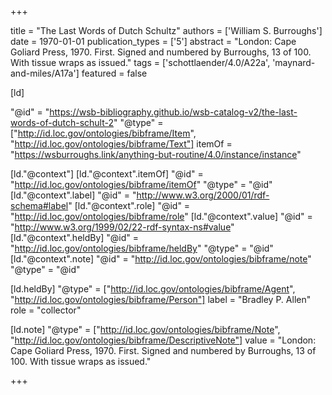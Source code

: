 +++

title = "The Last Words of Dutch Schultz"
authors = ['William S. Burroughs']
date = 1970-01-01
publication_types = ['5']
abstract = "London: Cape Goliard Press, 1970. First. Signed and numbered by Burroughs, 13 of 100. With tissue wraps as issued."
tags = ['schottlaender/4.0/A22a', 'maynard-and-miles/A17a']
featured = false

[ld]

"@id" = "https://wsb-bibliography.github.io/wsb-catalog-v2/the-last-words-of-dutch-schult-2"
"@type" = ["http://id.loc.gov/ontologies/bibframe/Item", "http://id.loc.gov/ontologies/bibframe/Text"]
itemOf = "https://wsburroughs.link/anything-but-routine/4.0/instance/instance"

[ld."@context"]
    [ld."@context".itemOf]
    "@id" = "http://id.loc.gov/ontologies/bibframe/itemOf"
    "@type" = "@id"
    [ld."@context".label]
    "@id" = "http://www.w3.org/2000/01/rdf-schema#label"
    [ld."@context".role]
    "@id" = "http://id.loc.gov/ontologies/bibframe/role"
    [ld."@context".value]
    "@id" = "http://www.w3.org/1999/02/22-rdf-syntax-ns#value"
    [ld."@context".heldBy]
    "@id" = "http://id.loc.gov/ontologies/bibframe/heldBy"
    "@type" = "@id"
    [ld."@context".note]
    "@id" = "http://id.loc.gov/ontologies/bibframe/note"
    "@type" = "@id"

[ld.heldBy]
"@type" = ["http://id.loc.gov/ontologies/bibframe/Agent", "http://id.loc.gov/ontologies/bibframe/Person"]
label = "Bradley P. Allen"
role = "collector"

[ld.note]
"@type" = ["http://id.loc.gov/ontologies/bibframe/Note", "http://id.loc.gov/ontologies/bibframe/DescriptiveNote"]
value = "London: Cape Goliard Press, 1970. First. Signed and numbered by Burroughs, 13 of 100. With tissue wraps as issued."

+++
